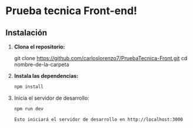 # Prueba tecnica Front-end!


## Instalación

1. **Clona el repositorio:**

   git clone https://github.com/carloslorenzo7/PruebaTecnica-Front.git
   cd nombre-de-la-carpeta

2. **Instala las dependencias:**

   ```bash
   npm install

3. Inicia el servidor de desarrollo:
     ```bash
   npm run dev
     
   Esto iniciará el servidor de desarrollo en http://localhost:3000
